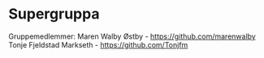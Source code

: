 # Supergruppa


Gruppemedlemmer:
Maren Walby Østby - https://github.com/marenwalby
Tonje Fjeldstad Markseth - https://github.com/Tonjfm

